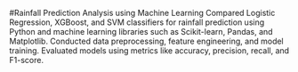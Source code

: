#Rainfall Prediction Analysis using Machine Learning
Compared Logistic Regression, XGBoost, and SVM classifiers for rainfall prediction using Python and machine learning libraries such as Scikit-learn, Pandas, and Matplotlib. Conducted data preprocessing, feature engineering, and model training. Evaluated models using metrics like accuracy, precision, recall, and F1-score.
